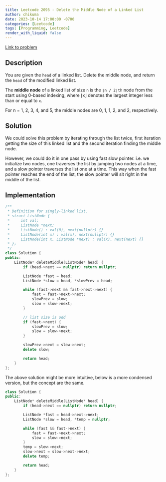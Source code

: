 ```yaml
---
title: Leetcode 2095 - Delete the Middle Node of a Linked List
author: chikuma
date: 2023-10-14 17:00:00 -0700
categories: [Leetcode]
tags: [Programming, Leetcode]
render_with_liquid: false
---
```


[Link to problem](https://leetcode.com/problems/delete-the-middle-node-of-a-linked-list/)

## Description

You are given the `head` of a linked list. Delete the middle node, and return the `head` of the modified linked list.

The **middle node** of a linked list of size `n` is the `⌊n / 2⌋th` node from
the start using 0-based indexing, where ⌊x⌋ denotes the largest integer less
than or equal to `x`.

For n = 1, 2, 3, 4, and 5, the middle nodes are 0, 1, 1, 2, and 2, respectively.

## Solution

We could solve this problem by iterating through the list twice, first iteration
getting the size of this linked list and the second iteration finding the middle
node.

However, we could do it in one pass by using fast slow pointer. i.e. we
initialize two nodes, one traverses the list by jumping two nodes at a time, and
a slow pointer traverses the list one at a time. This way when the fast pointer
reaches the end of the list, the slow pointer will sit right in the middle of
the list.

## Implementation

```cpp
/**
 * Definition for singly-linked list.
 * struct ListNode {
 *     int val;
 *     ListNode *next;
 *     ListNode() : val(0), next(nullptr) {}
 *     ListNode(int x) : val(x), next(nullptr) {}
 *     ListNode(int x, ListNode *next) : val(x), next(next) {}
 * };
 */
class Solution {
public:
    ListNode* deleteMiddle(ListNode* head) {
        if (head->next == nullptr) return nullptr;

        ListNode *fast = head;
        ListNode *slow = head, *slowPrev = head;

        while (fast->next && fast->next->next) {
            fast = fast->next->next;
            slowPrev = slow;
            slow = slow->next;
        }

        // list size is odd
        if (fast->next) {
            slowPrev = slow;
            slow = slow->next;
        }

        slowPrev->next = slow->next;
        delete slow;

        return head;
    }
};
```

The above solution might be more intuitive, below is a more condensed version,
but the concept are the same.

```cpp
class Solution {
public:
    ListNode* deleteMiddle(ListNode* head) {
        if (head->next == nullptr) return nullptr;

        ListNode *fast = head->next->next;
        ListNode *slow = head, *temp = nullptr;

        while (fast && fast->next) {
            fast = fast->next->next;
            slow = slow->next;
        }
        temp = slow->next;
        slow->next = slow->next->next;
        delete temp;

        return head;
    }
};
```
